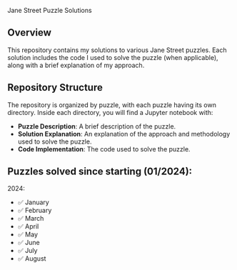  Jane Street Puzzle Solutions

## Overview

This repository contains my solutions to various Jane Street puzzles. Each solution includes the code I used to solve the puzzle (when applicable), along with a brief explanation of my approach.

## Repository Structure

The repository is organized by puzzle, with each puzzle having its own directory. Inside each directory, you will find a Jupyter notebook with:

- **Puzzle Description**: A brief description of the puzzle.
- **Solution Explanation**: An explanation of the approach and methodology used to solve the puzzle.
- **Code Implementation**: The code used to solve the puzzle.

## Puzzles solved since starting (01/2024):
2024:
- ✅ January
- ✅ February
- ✅ March
- ✅ April
- ✅ May
- ✅ June
- ✅ July
- ✅ August

